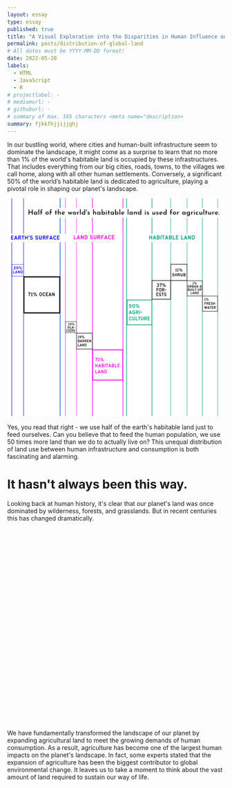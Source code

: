```yaml
---
layout: essay
type: essay
published: true
title: "A Visual Exploration into the Disparities in Human Influence on Earth's Surface"
permalink: posts/distribution-of-global-land
# All dates must be YYYY-MM-DD format!
date: 2022-05-20
labels:
  - HTML
  - JavaScript
  - R
# projectlabel: -
# mediumurl: -
# githuburl: -
# summary of max. 165 characters <meta name="description>
summary: fjkkfhjjijjghj
---
```


In our bustling world, where cities and human-built infrastructure seem to dominate the landscape, it might come as a surprise to learn that no more than 1% of the world's habitable land is occupied by these infrastructures. That includes everything from our big cities, roads, towns, to the villages we call home, along with all other human settlements. Conversely, a significant 50% of the world’s habitable land is dedicated to agriculture, playing a pivotal role in shaping our planet's landscape.

<div class="ui hidden divider"></div>
<div style="max-width: 700px;"><img class="ui fluid image" src="/images/global-land.png"></div>

Yes, you read that right - we use half of the earth's habitable land just to feed ourselves. Can you believe that to feed the human population, we use 50 times more land than we do to actually live on? This unequal distribution of land use between human infrastructure and consumption is both fascinating and alarming. 

# It hasn't always been this way.

Looking back at human history, it's clear that our planet's land was once dominated by wilderness, forests, and grasslands. But in recent centuries this has changed dramatically.

<div style="margin-top: 8%; margin-bottom: 8%; max-width: 700px; min-height:400px"><script type="text/javascript" defer src="https://datawrapper.dwcdn.net/1xd1A/embed.js?v=5" charset="utf-8"></script><noscript><img src="https://datawrapper.dwcdn.net/1xd1A/full.png" alt="" /></noscript></div>

We have fundamentally transformed the landscape of our planet by expanding agricultural land to meet the growing demands of human consumption. As a result, agriculture has become one of the largest human impacts on the planet's landscape. In fact, some experts stated that the expansion of agriculture has been the biggest contributor to global environmental change. It leaves us to take a moment to think about the vast amount of land required to sustain our way of life.
